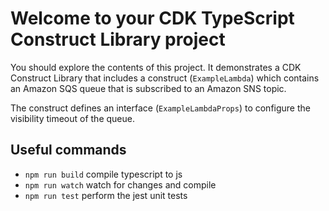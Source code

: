 # Welcome to your CDK TypeScript Construct Library project

You should explore the contents of this project. It demonstrates a CDK Construct Library that includes a construct (`ExampleLambda`)
which contains an Amazon SQS queue that is subscribed to an Amazon SNS topic.

The construct defines an interface (`ExampleLambdaProps`) to configure the visibility timeout of the queue.

## Useful commands

- `npm run build` compile typescript to js
- `npm run watch` watch for changes and compile
- `npm run test` perform the jest unit tests
